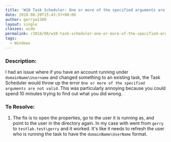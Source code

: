 ```yaml
---
title: 'W10 Task Scheduler: One or more of the specified arguments are not valid'
date: 2018-08-28T15:43:57+00:00
author: gerryw1389
layout: single
classes: wide
permalink: /2018/08/w10-task-scheduler-one-or-more-of-the-specified-arguments-are-not-valid/
tags:
  - Windows
---
```

<!--more-->

### Description:

I had an issue where if you have an account running under `domainName\Username` and changed something to an existing task, the Task Scheduler would throw up the error `One or more of the specified arguments are not valid`. This was particularly annoying because you could spend 10 minutes trying to find out what you did wrong.

### To Resolve:

1. The fix is to open the properties, go to the user it is running as, and point to the user in the directory again. In my case with went from `gerry` to `testlab.test\gerry` and it worked. It's like it needs to refresh the user who is running the task to have the `domainName\UserName` format.